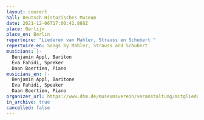 ```yaml
---
layout: concert
hall: Deutsch Historisches Museum
date: 2021-12-06T17:00:42.888Z
place: Berlijn
place_en: Berlin
repertoire: "Liederen van Mahler, Strauss en Schubert "
repertoire_en: Songs by Mahler, Strauss and Schubert
musicians: |-
  Benjamin Appl, Bariton
  Éva Fahidi, Spreker
  Daan Boertien, Piano
musicians_en: |-
  Benjamin Appl, Baritone
  Éva Fahidi, Speaker
  Daan Boertien, Piano
organizer_url: https://www.dhm.de/museumsverein/veranstaltung/mitgliederprogramm/#c13409
in_archive: true
cancelled: false
---
```

